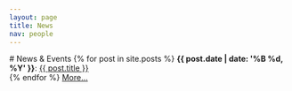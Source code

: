 ```yaml
---
layout: page
title: News
nav: people
---
```


<div class="col-md-12" markdown="1">
# News & Events
 {% for post in site.posts %}
  <b>{{ post.date | date: '%B %d, %Y' }}</b>: <a href="{{site.url}}{{post.url}}">{{ post.title }}</a><br />
  {% endfor %}
<a href="{{site.url}}/news/">More...</a>
</div>
